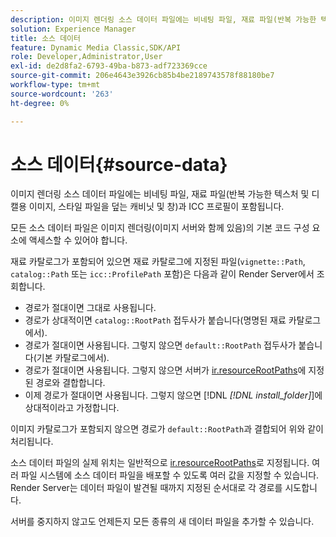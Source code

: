 ```yaml
---
description: 이미지 렌더링 소스 데이터 파일에는 비네팅 파일, 재료 파일(반복 가능한 텍스처 및 디캘용 이미지, 스타일 파일을 덮는 캐비닛 및 창)과 ICC 프로필이 포함됩니다.
solution: Experience Manager
title: 소스 데이터
feature: Dynamic Media Classic,SDK/API
role: Developer,Administrator,User
exl-id: de2d8fa2-6793-49ba-b873-adf723369cce
source-git-commit: 206e4643e3926cb85b4be2189743578f88180be7
workflow-type: tm+mt
source-wordcount: '263'
ht-degree: 0%

---
```


# 소스 데이터{#source-data}

이미지 렌더링 소스 데이터 파일에는 비네팅 파일, 재료 파일(반복 가능한 텍스처 및 디캘용 이미지, 스타일 파일을 덮는 캐비닛 및 창)과 ICC 프로필이 포함됩니다.

모든 소스 데이터 파일은 이미지 렌더링(이미지 서버와 함께 있음)의 기본 코드 구성 요소에 액세스할 수 있어야 합니다.

재료 카탈로그가 포함되어 있으면 재료 카탈로그에 지정된 파일(`vignette::Path`, `catalog::Path` 또는 `icc::ProfilePath` 포함)은 다음과 같이 Render Server에서 조회합니다.

* 경로가 절대이면 그대로 사용됩니다.
* 경로가 상대적이면 `catalog::RootPath` 접두사가 붙습니다(명명된 재료 카탈로그에서).
* 경로가 절대이면 사용됩니다. 그렇지 않으면 `default::RootPath` 접두사가 붙습니다(기본 카탈로그에서).
* 경로가 절대이면 사용됩니다. 그렇지 않으면 서버가 [ir.resourceRootPaths](../../../../../../ir-api/server-admin/image-rendering-api-ref/c-ir-server-administration/c-ir-configuration-settings-reference/c-ir-resource-root-folders.md#concept-39a34d2239934079bb396e1bf568a9c2)에 지정된 경로와 결합합니다.
* 이제 경로가 절대이면 사용됩니다. 그렇지 않으면 [!DNL *[!DNL install_folder]*]에 상대적이라고 가정합니다.

이미지 카탈로그가 포함되지 않으면 경로가 `default::RootPath`과 결합되어 위와 같이 처리됩니다.

소스 데이터 파일의 실제 위치는 일반적으로 [ir.resourceRootPaths](../../../../../../ir-api/server-admin/image-rendering-api-ref/c-ir-server-administration/c-ir-configuration-settings-reference/c-ir-resource-root-folders.md#concept-39a34d2239934079bb396e1bf568a9c2)로 지정됩니다. 여러 파일 시스템에 소스 데이터 파일을 배포할 수 있도록 여러 값을 지정할 수 있습니다. Render Server는 데이터 파일이 발견될 때까지 지정된 순서대로 각 경로를 시도합니다.

서버를 중지하지 않고도 언제든지 모든 종류의 새 데이터 파일을 추가할 수 있습니다.
